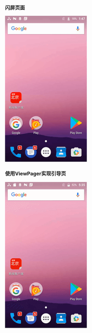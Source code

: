 ### 闪屏页面
![image](https://github.com/ningbaoqi/NewsClient/blob/master/gif/splash.gif)
### 使用ViewPager实现引导页
![image](https://github.com/ningbaoqi/NewsClient/blob/master/gif/guide.gif)